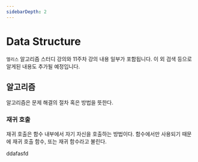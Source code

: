 ```yaml
---
sidebarDepth: 2
---
```

# Data Structure

`엘리스` 알고리즘 스터디 강의와 11주차 강의 내용 일부가 포함됩니다. 이 외 검색 등으로 알게된 내용도 추가될 예정입니다.

## 알고리즘

알고리즘은 문제 해결의 절차 혹은 방법을 뜻한다.

### 재귀 호출
재귀 호출은 함수 내부에서 자기 자신을 호출하는 방법이다. 함수에서만 사용되기 때문에 재귀 호출 함수, 또는 재귀 함수라고 불린다.

ddafasfd